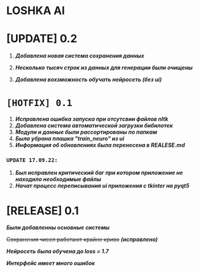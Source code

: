 # LOSHKA AI

# [UPDATE] 0.2

1. ***Добавлена новая система сохранения данных***

2. ***Несколько тысяч строк из данных для генерации были очищены***

3. ***Добавлена вохзможность обучать нейросеть (без ui)***

# `[HOTFIX] 0.1`
1. ***Исправлена ошибка запуска при отсутсвии файлов nltk***
2. ***Добавлена система автоматической загрузки бибилотек***
3. ***Модули и данные были рассортированы по папкам***
4. ***Была убрана плашка "train_neuro" из ui***
5. ***Информация об обновлениях была перенесена в REALESE.md***

### `UPDATE 17.09.22:` 

1. ***Был исправлен критический баг при котором приложение не находило необходимые файлы***
2. ***Начат процесс переписывания ui приложения с tkinter на pyqt5***

# [RELEASE] 0.1

***Были добавленны основные системы***

~~Сохранения чисел работают крайне криво~~ ***(исправлено)***

***Нейросеть была обучена до loss = 1.7***

***Интерфейс имеет много ошибок***
